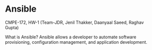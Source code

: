# Ansible
CMPE-172, HW-1 (Team-JDR, Jenil Thakker, Daanyaal Saeed, Raghav Gupta)

 What is Ansible?
 Ansible allows a developer to automate software provisioning, configuration management, and application development.
